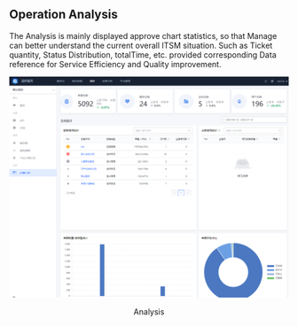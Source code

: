 ## Operation Analysis 

 The Analysis is mainly displayed approve chart statistics, so that Manage can better understand the current overall ITSM situation.  Such as Ticket quantity, Status Distribution, totalTime, etc.  provided corresponding Data reference for Service Efficiency and Quality improvement. 

 ![1689133484807](image/statistics/1689133484807.png) 

 <center>Analysis</center> 